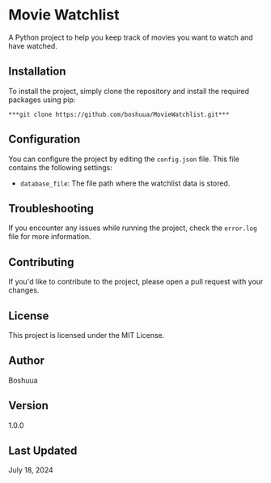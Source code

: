 **Movie Watchlist**
=====================

A Python project to help you keep track of movies you want to watch and have watched.

**Installation**
---------------
To install the project, simply clone the repository and install the required packages using pip:

`***git clone https://github.com/boshuua/MovieWatchlist.git***`

**Configuration**
---------------

You can configure the project by editing the `config.json` file. This file contains the following settings:

* `database_file`: The file path where the watchlist data is stored.

**Troubleshooting**
---------------

If you encounter any issues while running the project, check the `error.log` file for more information.

**Contributing**
--------------

If you'd like to contribute to the project, please open a pull request with your changes.

**License**
-------

This project is licensed under the MIT License.

**Author**
-------

Boshuua

**Version**
------

1.0.0

**Last Updated**
------------

July 18, 2024
